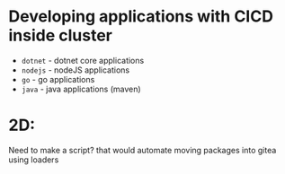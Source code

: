 # Developing applications with CICD inside cluster

- `dotnet` - dotnet core applications
- `nodejs` - nodeJS applications
- `go` - go applications
- `java` - java applications (maven)

# 2D:

Need to make a script? that would automate moving packages into gitea using loaders